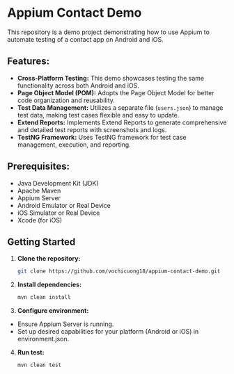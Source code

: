 # Appium Contact Demo

This repository is a demo project demonstrating how to use Appium to automate testing of a contact app on Android and iOS.

## Features:
- **Cross-Platform Testing:** This demo showcases testing the same functionality across both Android and iOS.
- **Page Object Model (POM):** Adopts the Page Object Model for better code organization and reusability.
- **Test Data Management:** Utilizes a separate file (`users.json`) to manage test data, making test cases flexible and easy to update.
- **Extend Reports:** Implements Extend Reports to generate comprehensive and detailed test reports with screenshots and logs.
- **TestNG Framework:** Uses TestNG framework for test case management, execution, and reporting.

## Prerequisites:
- Java Development Kit (JDK)
- Apache Maven
- Appium Server
- Android Emulator or Real Device
- iOS Simulator or Real Device
- Xcode (for iOS)

## Getting Started
1. **Clone the repository:** 
   ```bash
   git clone https://github.com/vochicuong18/appium-contact-demo.git
2. **Install dependencies:**
   ```bash
   mvn clean install
3. **Configure environment:**
- Ensure Appium Server is running.
- Set up desired capabilities for your platform (Android or iOS) in environment.json.
4. **Run test:**
   ```bash
   mvn clean test
